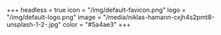 +++
headless = true
icon = "/img/default-favicon.png"
logo = "/img/default-logo.png"
image = "/media/niklas-hamann-cxjh4s2pmt8-unsplash-1-2-.jpg"
color = "#5a4ae3"
+++
